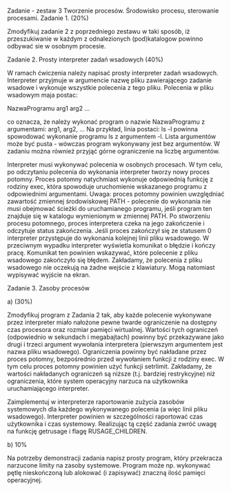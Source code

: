 Zadanie - zestaw 3
Tworzenie procesów. Środowisko procesu, sterowanie procesami.
Zadanie 1. (20%)

Zmodyfikuj zadanie 2 z poprzedniego zestawu w taki sposób, iż przeszukiwanie w każdym z odnalezionych (pod)katalogow powinno odbywać sie w osobnym procesie.  

Zadanie 2. Prosty interpreter zadań wsadowych (40%)

W ramach ćwiczenia należy napisać prosty interpreter zadań wsadowych. Interpreter przyjmuje w argumencie nazwę pliku zawierającego zadanie wsadowe i wykonuje wszystkie polecenia z tego pliku. Polecenia w pliku wsadowym maja postac: 


NazwaProgramu arg1 arg2 ...

co oznacza, że należy wykonać program o nazwie NazwaProgramu z argumentami: arg1, arg2, ...
Na przykład, linia postaci:
ls -l
powinna spowodować wykonanie programu ls z argumentem -l. Lista argumentów może być pusta - wówczas program wykonywany jest bez argumentów. W zadaniu można również przyjąć górne ograniczenie na liczbę argumentów.

Interpreter musi wykonywać polecenia w osobnych procesach. W tym celu, po odczytaniu polecenia do wykonania interpreter tworzy nowy proces potomny. Proces potomny natychmiast wykonuje odpowiednią funkcję z rodziny exec, która spowoduje uruchomienie wskazanego programu z odpowiednimi argumentami. Uwaga: proces potomny powinien uwzględniać zawartość zmiennej środowiskowej PATH - polecenie do wykonania nie musi obejmować ścieżki do uruchamianego programu, jeśli program ten znajduje się w katalogu wymienionym w zmiennej PATH.
Po stworzeniu procesu potomnego, proces interpretera czeka na jego zakończenie i odczytuje status zakończenia. Jeśli proces zakończył się ze statusem 0 interpreter przystępuje do wykonania kolejnej linii pliku wsadowego. W przeciwnym wypadku interpreter wyświetla komunikat o błędzie i kończy pracę. Komunikat ten powinien wskazywać, które polecenie z pliku wsadowego zakończyło się błędem. Zakładamy, że polecenia z pliku wsadowego nie oczekują na żadne wejście z klawiatury. Mogą natomiast wypisywać wyjście na ekran.

Zadanie 3. Zasoby procesów

a) (30%)

Zmodyfikuj program z Zadania 2 tak, aby każde polecenie wykonywane przez interpreter miało nałożone pewne twarde ograniczenie na dostępny czas procesora oraz rozmiar pamięci wirtualnej. Wartości tych ograniczeń (odpowiednio w sekundach i megabajtach) powinny być przekazywane jako drugi i trzeci argument wywołania interpretera (pierwszym argumentem jest nazwa pliku wsadowego). Ograniczenia powinny być nakładane przez proces potomny, bezpośrednio przed wywołaniem funkcji z rodziny exec. W tym celu proces potomny powinien użyć funkcji setrlimit. Zakładamy, że wartości nakładanych ograniczeń są niższe (t.j. bardziej restrykcyjne) niż ograniczenia, które system operacyjny narzuca na użytkownika uruchamiającego interpreter.

Zaimplementuj w interpreterze raportowanie zużycia zasobów systemowych dla każdego wykonywanego polecenia (a więc linii pliku wsadowego). Interpreter powinien w szczególności raportować czas użytkownika i czas systemowy. Realizując tą część zadania zwróć uwagę na funkcję getrusage i flagę RUSAGE_CHILDREN.

b) 10%

Na potrzeby demonstracji zadania napisz prosty program, który przekracza narzucone limity na zasoby systemowe. Program może np. wykonywać  pętlę nieskończoną lub alokować (i zapisywać) znaczną ilość pamięci operacyjnej.